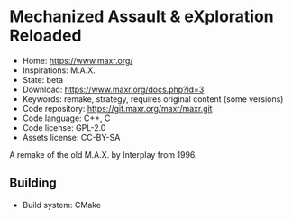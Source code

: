 # Mechanized Assault & eXploration Reloaded

- Home: https://www.maxr.org/
- Inspirations: M.A.X.
- State: beta
- Download: https://www.maxr.org/docs.php?id=3
- Keywords: remake, strategy, requires original content (some versions)
- Code repository: https://git.maxr.org/maxr/maxr.git
- Code language: C++, C
- Code license: GPL-2.0
- Assets license: CC-BY-SA

A remake of the old M.A.X. by Interplay from 1996.

## Building

- Build system: CMake
